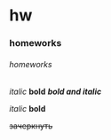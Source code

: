 # hw
### homeworks
###### homeworks


*italic*
**bold**
***bold and italic***

_italic_
__bold__

~~зачеркнуть~~
